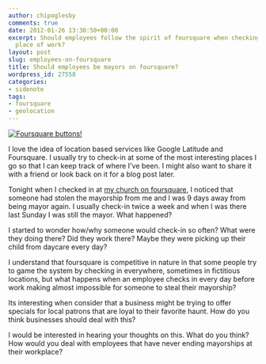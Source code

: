 ```yaml
---
author: chipoglesby
comments: true
date: 2012-01-26 13:30:50+00:00
excerpt: Should employees follow the spirit of foursquare when checking into their
  place of work?
layout: post
slug: employees-on-foursquare
title: Should employees be mayors on foursquare?
wordpress_id: 27558
categories:
- sidenote
tags:
- foursquare
- geolocation
---
```


[![Foursquare buttons! ](http://farm3.staticflickr.com/2596/4116981637_d1b3605a49.jpg)](http://www.flickr.com/photos/mariss007/4116981637/)

I love the idea of location based services like Google Latitude and Foursquare. I usually try to check-in at some of the most interesting places I go so that I can keep track of where I've been. I might also want to share it with a friend or look back on it for a blog post later.

Tonight when I checked in at [my church on foursquare](https://foursquare.com/v/shandon-presbyterian-church/4bd459dfb221c9b6635adbd0), I noticed that someone had stolen the mayorship from me and I was 9 days away from being mayor again. I usually check-in twice a week and when I was there last Sunday I was still the mayor. What happened?

I started to wonder how/why someone would check-in so often? What were they doing there? Did they work there? Maybe they were picking up their child from daycare every day?

I understand that foursquare is competitive in nature in that some people try to game the system by checking in everywhere, sometimes in fictitious locations, but what happens when an employee checks in every day before work making almost impossible for someone to steal their mayorship?

Its interesting when consider that a business might be trying to offer specials for local patrons that are loyal to their favorite haunt. How do you think businesses should deal with this?

I would be interested in hearing your thoughts on this. What do you think? How would you deal with employees that have never ending mayorships at their workplace?


